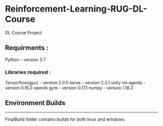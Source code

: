 # Reinforcement-Learning-RUG-DL-Course

DL Course Project.

## Requirments :

Python - version 3.7

### Libraries required :

Tensorflow(gpu) - version 2.0.0
keras - version 2.3.1
unity ml-agents - version 0.16.0
openAi gym - version 0.17.1
numpy - version 1.18.3

## Environment Builds

---

FinalBuild folder contains builds for both linux and windows.
